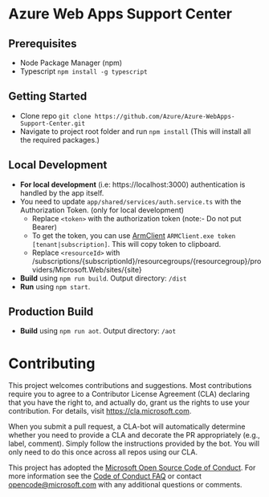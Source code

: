 
# Azure Web Apps Support Center

## Prerequisites
- Node Package Manager (npm)
- Typescript
  `npm install -g typescript`

## Getting Started
- Clone repo `git clone https://github.com/Azure/Azure-WebApps-Support-Center.git`
- Navigate to project root folder and run `npm install` (This will install all the required packages.)

## Local Development
- **For local development** (i.e: https://localhost:3000) authentication is handled by the app itself.
- You need to update `app/shared/services/auth.service.ts` with the Authorization Token. (only for local development)
  - Replace `<token>` with the authorization token (note:- Do not put Bearer)
  - To get the token, you can use <a href="https://github.com/projectkudu/ARMClient">ArmClient</a> `ARMClient.exe token [tenant|subscription]`. This will copy token to clipboard.
  - Replace `<resourceId>` with /subscriptions/{subscriptionId}/resourcegroups/{resourcegroup}/providers/Microsoft.Web/sites/{site}
- **Build** using `npm run build`. Output directory: `/dist`
- **Run** using `npm start`. 

## Production Build
- **Build** using `npm run aot`. Output directory: `/aot`

# Contributing

This project welcomes contributions and suggestions.  Most contributions require you to agree to a
Contributor License Agreement (CLA) declaring that you have the right to, and actually do, grant us
the rights to use your contribution. For details, visit https://cla.microsoft.com.

When you submit a pull request, a CLA-bot will automatically determine whether you need to provide
a CLA and decorate the PR appropriately (e.g., label, comment). Simply follow the instructions
provided by the bot. You will only need to do this once across all repos using our CLA.

This project has adopted the [Microsoft Open Source Code of Conduct](https://opensource.microsoft.com/codeofconduct/).
For more information see the [Code of Conduct FAQ](https://opensource.microsoft.com/codeofconduct/faq/) or
contact [opencode@microsoft.com](mailto:opencode@microsoft.com) with any additional questions or comments.
